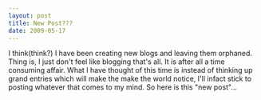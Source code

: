 ```yaml
---
layout: post
title: New Post???
date: 2009-05-17
---
```


I think(think?) I have been creating new blogs and leaving them orphaned. Thing is, I just don't feel like blogging that's all. It is after all a time consuming affair. What I have thought of this time is instead of thinking up grand entries which will make the make the world notice, I'll infact stick to posting whatever that comes to my mind. So here is this "new post"...
